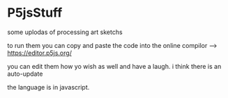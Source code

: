 # P5jsStuff
some uplodas of processing art sketchs 

to run them you can copy and paste the code into the online compilor   --> https://editor.p5js.org/

you can edit them how yo wish as well and have a laugh. i think there is an auto-update

the language is in javascript.
